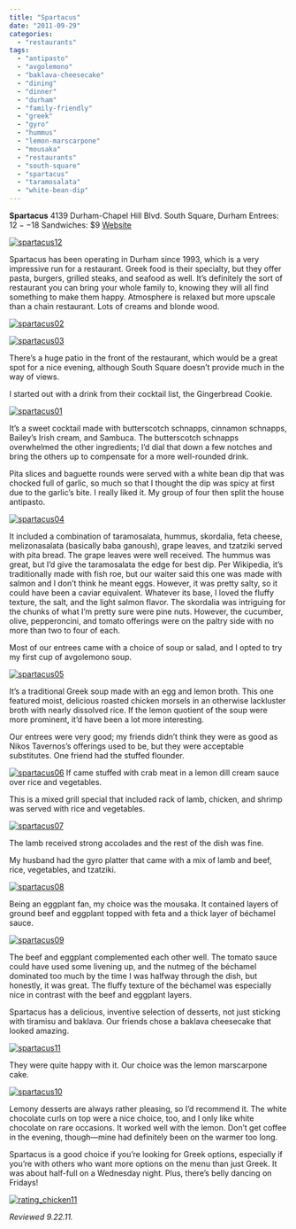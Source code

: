 ```yaml
---
title: "Spartacus"
date: "2011-09-29"
categories:
  - "restaurants"
tags:
  - "antipasto"
  - "avgolemono"
  - "baklava-cheesecake"
  - "dining"
  - "dinner"
  - "durham"
  - "family-friendly"
  - "greek"
  - "gyro"
  - "hummus"
  - "lemon-marscarpone"
  - "mousaka"
  - "restaurants"
  - "south-square"
  - "spartacus"
  - "taramosalata"
  - "white-bean-dip"
---
```


**Spartacus** 4139 Durham-Chapel Hill Blvd. South Square, Durham Entrees: $12--$18 Sandwiches: $9 [Website](http://www.spartacusrestaurant.com/index.htm)

[![](http://s3.amazonaws.com/thegourmez-wpmedia/2011/09/spartacus12.jpg "spartacus12")](http://s3.amazonaws.com/thegourmez-wpmedia/2011/09/spartacus12.jpg)

Spartacus has been operating in Durham since 1993, which is a very impressive run for a restaurant. Greek food is their specialty, but they offer pasta, burgers, grilled steaks, and seafood as well. It’s definitely the sort of restaurant you can bring your whole family to, knowing they will all find something to make them happy. Atmosphere is relaxed but more upscale than a chain restaurant. Lots of creams and blonde wood.

[![](http://s3.amazonaws.com/thegourmez-wpmedia/2011/09/spartacus02.jpg "spartacus02")](http://s3.amazonaws.com/thegourmez-wpmedia/2011/09/spartacus02.jpg)

[![](http://s3.amazonaws.com/thegourmez-wpmedia/2011/09/spartacus03.jpg "spartacus03")](http://s3.amazonaws.com/thegourmez-wpmedia/2011/09/spartacus03.jpg)

There’s a huge patio in the front of the restaurant, which would be a great spot for a nice evening, although South Square doesn’t provide much in the way of views.

I started out with a drink from their cocktail list, the Gingerbread Cookie.

[![](http://s3.amazonaws.com/thegourmez-wpmedia/2011/09/spartacus01.jpg "spartacus01")](http://s3.amazonaws.com/thegourmez-wpmedia/2011/09/spartacus01.jpg)

It’s a sweet cocktail made with butterscotch schnapps, cinnamon schnapps, Bailey’s Irish cream, and Sambuca. The butterscotch schnapps overwhelmed the other ingredients; I’d dial that down a few notches and bring the others up to compensate for a more well-rounded drink.

Pita slices and baguette rounds were served with a white bean dip that was chocked full of garlic, so much so that I thought the dip was spicy at first due to the garlic’s bite. I really liked it. My group of four then split the house antipasto.

[![](http://s3.amazonaws.com/thegourmez-wpmedia/2011/09/spartacus04.jpg "spartacus04")](http://s3.amazonaws.com/thegourmez-wpmedia/2011/09/spartacus04.jpg)

It included a combination of taramosalata, hummus, skordalia, feta cheese, melizonasalata (basically baba ganoush), grape leaves, and tzatziki served with pita bread. The grape leaves were well received. The hummus was great, but I’d give the taramosalata the edge for best dip. Per Wikipedia, it’s traditionally made with fish roe, but our waiter said this one was made with salmon and I don’t think he meant eggs. However, it was pretty salty, so it could have been a caviar equivalent. Whatever its base, I loved the fluffy texture, the salt, and the light salmon flavor. The skordalia was intriguing for the chunks of what I’m pretty sure were pine nuts. However, the cucumber, olive, pepperoncini, and tomato offerings were on the paltry side with no more than two to four of each.

Most of our entrees came with a choice of soup or salad, and I opted to try my first cup of avgolemono soup.

[![](http://s3.amazonaws.com/thegourmez-wpmedia/2011/09/spartacus05.jpg "spartacus05")](http://s3.amazonaws.com/thegourmez-wpmedia/2011/09/spartacus05.jpg)

It’s a traditional Greek soup made with an egg and lemon broth. This one featured moist, delicious roasted chicken morsels in an otherwise lackluster broth with nearly dissolved rice. If the lemon quotient of the soup were more prominent, it’d have been a lot more interesting.

Our entrees were very good; my friends didn’t think they were as good as Nikos Tavernos’s offerings used to be, but they were acceptable substitutes. One friend had the stuffed flounder.

[![](http://s3.amazonaws.com/thegourmez-wpmedia/2011/09/spartacus06.jpg "spartacus06")](http://s3.amazonaws.com/thegourmez-wpmedia/2011/09/spartacus06.jpg) If came stuffed with crab meat in a lemon dill cream sauce over rice and vegetables.

This is a mixed grill special that included rack of lamb, chicken, and shrimp was served with rice and vegetables.

[![](http://s3.amazonaws.com/thegourmez-wpmedia/2011/09/spartacus07.jpg "spartacus07")](http://s3.amazonaws.com/thegourmez-wpmedia/2011/09/spartacus07.jpg)

The lamb received strong accolades and the rest of the dish was fine.

My husband had the gyro platter that came with a mix of lamb and beef, rice, vegetables, and tzatziki.

[![](http://s3.amazonaws.com/thegourmez-wpmedia/2011/09/spartacus08.jpg "spartacus08")](http://s3.amazonaws.com/thegourmez-wpmedia/2011/09/spartacus08.jpg)

Being an eggplant fan, my choice was the mousaka. It contained layers of ground beef and eggplant topped with feta and a thick layer of béchamel sauce.

[![](http://s3.amazonaws.com/thegourmez-wpmedia/2011/09/spartacus09.jpg "spartacus09")](http://s3.amazonaws.com/thegourmez-wpmedia/2011/09/spartacus09.jpg)

The beef and eggplant complemented each other well. The tomato sauce could have used some livening up, and the nutmeg of the béchamel dominated too much by the time I was halfway through the dish, but honestly, it was great. The fluffy texture of the béchamel was especially nice in contrast with the beef and eggplant layers.

Spartacus has a delicious, inventive selection of desserts, not just sticking with tiramisu and baklava. Our friends chose a baklava cheesecake that looked amazing.

[![](http://s3.amazonaws.com/thegourmez-wpmedia/2011/09/spartacus11.jpg "spartacus11")](http://s3.amazonaws.com/thegourmez-wpmedia/2011/09/spartacus11.jpg)

They were quite happy with it. Our choice was the lemon marscarpone cake.

[![](http://s3.amazonaws.com/thegourmez-wpmedia/2011/09/spartacus10.jpg "spartacus10")](http://s3.amazonaws.com/thegourmez-wpmedia/2011/09/spartacus10.jpg)

Lemony desserts are always rather pleasing, so I’d recommend it. The white chocolate curls on top were a nice choice, too, and I only like white chocolate on rare occasions. It worked well with the lemon. Don’t get coffee in the evening, though—mine had definitely been on the warmer too long.

Spartacus is a good choice if you’re looking for Greek options, especially if you’re with others who want more options on the menu than just Greek. It was about half-full on a Wednesday night. Plus, there’s belly dancing on Fridays!

[![](http://s3.amazonaws.com/thegourmez-wpmedia/2009/02/rating_chicken11.gif "rating_chicken11")](http://s3.amazonaws.com/thegourmez-wpmedia/2009/02/rating_chicken11.gif)

_Reviewed 9.22.11._
